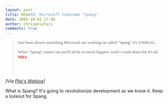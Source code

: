 ```yaml
---
layout: post
title: RE&#58; Microsoft Codename "Spang"
date: 2005-10-03 17:40
author: chrispelatari
comments: true
---
```


<blockquote>
  <p><font face="Verdana" size="2">Just been shown something Microsoft are working
  on called "Spang" it's UNREAL.</font></p>
  <p><font face="Verdana" size="2">When "Spang" comes out you'll all be so much
  happier, wish I could share but it's all <font color="#ff0000"><strong>NDA</strong></font>.</font></p>
  <p> </p><img height="1" src="http://weblogs.asp.net/plip/aggbug/426444.aspx" width="1" /></blockquote>
<p><i>[Via <a href="http://weblogs.asp.net/plip/archive/2005/10/03/426444.aspx">Plip's
Weblog</a>]</i> </p>
<p>What is Spang? It's going to revolutionize development as we know it. Keep a
lookout for Spang.</p>
